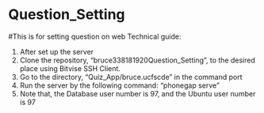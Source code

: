 # Question_Setting
#This is for setting question on web
Technical guide:

1.	After set up the server
2.	Clone the repository, “bruce338181920Question_Setting”, to the desired place using Bitvise SSH Client.
3.	Go to the directory, “Quiz_App/bruce.ucfscde” in the command port 
4.	Run the server by the following command: “phonegap serve”
5.	Note that, the Database user number is 97, and the Ubuntu user number is 97
